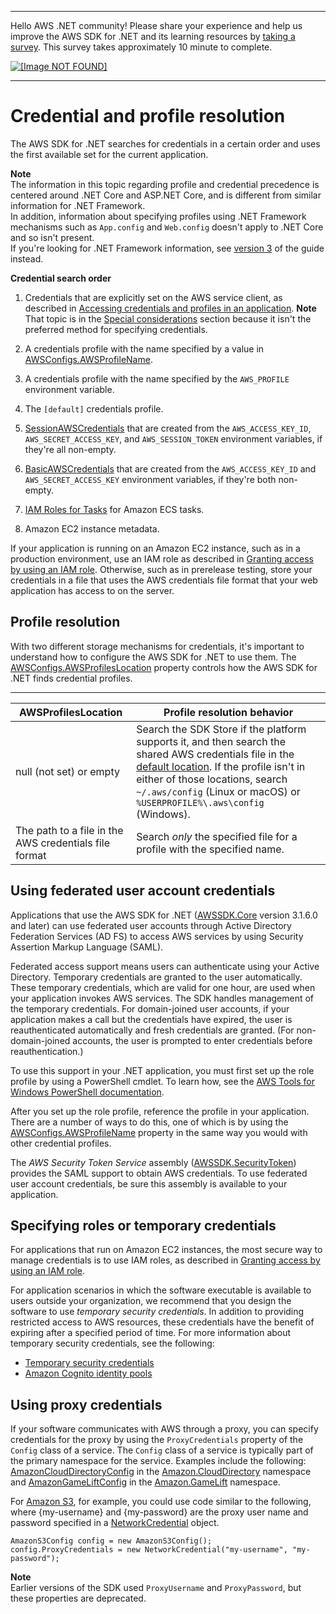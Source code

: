--------

Hello AWS \.NET community\! Please share your experience and help us improve the AWS SDK for \.NET and its learning resources by [taking a survey](https://amazonmr.au1.qualtrics.com/jfe/form/SV_bqfQLfZ5nhFUiV0)\. This survey takes approximately 10 minute to complete\.

 [ ![\[Image NOT FOUND\]](http://docs.aws.amazon.com/sdk-for-net/v3/developer-guide/images/SurveyButton.png) ](https://amazonmr.au1.qualtrics.com/jfe/form/SV_bqfQLfZ5nhFUiV0)

--------

# Credential and profile resolution<a name="creds-assign"></a>

The AWS SDK for \.NET searches for credentials in a certain order and uses the first available set for the current application\.

**Note**  
The information in this topic regarding profile and credential precedence is centered around \.NET Core and ASP\.NET Core, and is different from similar information for \.NET Framework\.  
In addition, information about specifying profiles using \.NET Framework mechanisms such as `App.config` and `Web.config` doesn't apply to \.NET Core and so isn't present\.  
If you're looking for \.NET Framework information, see [version 3](../../v3/developer-guide/net-dg-config-creds.html#creds-assign) of the guide instead\.

**Credential search order**

1. Credentials that are explicitly set on the AWS service client, as described in [Accessing credentials and profiles in an application](creds-locate.md)\.
**Note**  
That topic is in the [Special considerations](special-considerations.md) section because it isn't the preferred method for specifying credentials\.

1. A credentials profile with the name specified by a value in [AWSConfigs\.AWSProfileName](https://docs.aws.amazon.com/sdkfornet/v3/apidocs/items/Amazon/TAWSConfigs.html#properties)\.

1. A credentials profile with the name specified by the `AWS_PROFILE` environment variable\.

1. The `[default]` credentials profile\.

1. [SessionAWSCredentials](https://docs.aws.amazon.com/sdkfornet/v3/apidocs/items/Runtime/TSessionAWSCredentials.html) that are created from the `AWS_ACCESS_KEY_ID`, `AWS_SECRET_ACCESS_KEY`, and `AWS_SESSION_TOKEN` environment variables, if they're all non\-empty\.

1.  [BasicAWSCredentials](https://docs.aws.amazon.com/sdkfornet/v3/apidocs/items/Runtime/TBasicAWSCredentials.html) that are created from the `AWS_ACCESS_KEY_ID` and `AWS_SECRET_ACCESS_KEY` environment variables, if they're both non\-empty\.

1. [IAM Roles for Tasks](https://docs.aws.amazon.com/AmazonECS/latest/developerguide/task-iam-roles.html) for Amazon ECS tasks\.

1. Amazon EC2 instance metadata\.

If your application is running on an Amazon EC2 instance, such as in a production environment, use an IAM role as described in [Granting access by using an IAM role](net-dg-hosm.md)\. Otherwise, such as in prerelease testing, store your credentials in a file that uses the AWS credentials file format that your web application has access to on the server\.

## Profile resolution<a name="net-dg-config-creds-profile-resolution"></a>

With two different storage mechanisms for credentials, it's important to understand how to configure the AWS SDK for \.NET to use them\. The [AWSConfigs\.AWSProfilesLocation](https://docs.aws.amazon.com/sdkfornet/v3/apidocs/items/Amazon/TAWSConfigs.html) property controls how the AWS SDK for \.NET finds credential profiles\.


****  

| AWSProfilesLocation | Profile resolution behavior | 
| --- | --- | 
|  null \(not set\) or empty  |  Search the SDK Store if the platform supports it, and then search the shared AWS credentials file in the [default location](creds-file.md)\. If the profile isn't in either of those locations, search `~/.aws/config` \(Linux or macOS\) or `%USERPROFILE%\.aws\config` \(Windows\)\.  | 
|  The path to a file in the AWS credentials file format  |  Search *only* the specified file for a profile with the specified name\.  | 

## Using federated user account credentials<a name="net-dg-config-creds-saml"></a>

Applications that use the AWS SDK for \.NET \([AWSSDK\.Core](https://www.nuget.org/packages/AWSSDK.Core/) version 3\.1\.6\.0 and later\) can use federated user accounts through Active Directory Federation Services \(AD FS\) to access AWS services by using Security Assertion Markup Language \(SAML\)\.

Federated access support means users can authenticate using your Active Directory\. Temporary credentials are granted to the user automatically\. These temporary credentials, which are valid for one hour, are used when your application invokes AWS services\. The SDK handles management of the temporary credentials\. For domain\-joined user accounts, if your application makes a call but the credentials have expired, the user is reauthenticated automatically and fresh credentials are granted\. \(For non\-domain\-joined accounts, the user is prompted to enter credentials before reauthentication\.\)

To use this support in your \.NET application, you must first set up the role profile by using a PowerShell cmdlet\. To learn how, see the [AWS Tools for Windows PowerShell documentation](https://docs.aws.amazon.com/powershell/latest/userguide/saml-pst.html)\.

After you set up the role profile, reference the profile in your application\. There are a number of ways to do this, one of which is by using the [AWSConfigs\.AWSProfileName](https://docs.aws.amazon.com/sdkfornet/v3/apidocs/items/Amazon/TAWSConfigs.html) property in the same way you would with other credential profiles\.

The *AWS Security Token Service* assembly \([AWSSDK\.SecurityToken](https://www.nuget.org/packages/AWSSDK.SecurityToken/)\) provides the SAML support to obtain AWS credentials\. To use federated user account credentials, be sure this assembly is available to your application\.

## Specifying roles or temporary credentials<a name="net-dg-config-creds-assign-role"></a>

For applications that run on Amazon EC2 instances, the most secure way to manage credentials is to use IAM roles, as described in [Granting access by using an IAM role](net-dg-hosm.md)\.

For application scenarios in which the software executable is available to users outside your organization, we recommend that you design the software to use *temporary security credentials*\. In addition to providing restricted access to AWS resources, these credentials have the benefit of expiring after a specified period of time\. For more information about temporary security credentials, see the following:
+  [Temporary security credentials](https://docs.aws.amazon.com/IAM/latest/UserGuide/TokenBasedAuth.html) 
+  [Amazon Cognito identity pools](https://docs.aws.amazon.com/cognito/latest/developerguide/cognito-identity.html)

## Using proxy credentials<a name="net-dg-config-creds-proxy"></a>

If your software communicates with AWS through a proxy, you can specify credentials for the proxy by using the `ProxyCredentials` property of the `Config` class of a service\. The `Config` class of a service is typically part of the primary namespace for the service\. Examples include the following: [AmazonCloudDirectoryConfig](https://docs.aws.amazon.com/sdkfornet/v3/apidocs/items/CloudDirectory/TCloudDirectoryConfig.html) in the [Amazon\.CloudDirectory](https://docs.aws.amazon.com/sdkfornet/v3/apidocs/items/CloudDirectory/NCloudDirectory.html) namespace and [AmazonGameLiftConfig](https://docs.aws.amazon.com/sdkfornet/v3/apidocs/items/GameLift/TGameLiftConfig.html) in the [Amazon\.GameLift](https://docs.aws.amazon.com/sdkfornet/v3/apidocs/items/GameLift/NGameLift.html) namespace\.

For [Amazon S3](https://docs.aws.amazon.com/sdkfornet/v3/apidocs/items/S3/TS3Config.html), for example, you could use code similar to the following, where \{my\-username\} and \{my\-password\} are the proxy user name and password specified in a [NetworkCredential](https://docs.microsoft.com/en-us/dotnet/api/system.net.networkcredential) object\.

```
AmazonS3Config config = new AmazonS3Config();
config.ProxyCredentials = new NetworkCredential("my-username", "my-password");
```

**Note**  
Earlier versions of the SDK used `ProxyUsername` and `ProxyPassword`, but these properties are deprecated\.